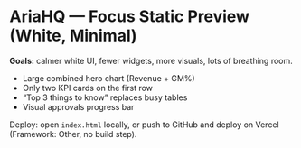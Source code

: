 # AriaHQ — Focus Static Preview (White, Minimal)

**Goals:** calmer white UI, fewer widgets, more visuals, lots of breathing room.
- Large combined hero chart (Revenue + GM%)
- Only two KPI cards on the first row
- “Top 3 things to know” replaces busy tables
- Visual approvals progress bar

Deploy: open `index.html` locally, or push to GitHub and deploy on Vercel (Framework: Other, no build step).
